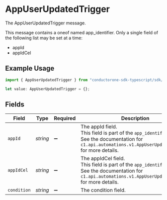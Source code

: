 # AppUserUpdatedTrigger

The AppUserUpdatedTrigger message.

This message contains a oneof named app_identifier. Only a single field of the following list may be set at a time:
  - appId
  - appIdCel


## Example Usage

```typescript
import { AppUserUpdatedTrigger } from "conductorone-sdk-typescript/sdk/models/shared";

let value: AppUserUpdatedTrigger = {};
```

## Fields

| Field                                                                                                                                                           | Type                                                                                                                                                            | Required                                                                                                                                                        | Description                                                                                                                                                     |
| --------------------------------------------------------------------------------------------------------------------------------------------------------------- | --------------------------------------------------------------------------------------------------------------------------------------------------------------- | --------------------------------------------------------------------------------------------------------------------------------------------------------------- | --------------------------------------------------------------------------------------------------------------------------------------------------------------- |
| `appId`                                                                                                                                                         | *string*                                                                                                                                                        | :heavy_minus_sign:                                                                                                                                              | The appId field.<br/>This field is part of the `app_identifier` oneof.<br/>See the documentation for `c1.api.automations.v1.AppUserUpdatedTrigger` for more details. |
| `appIdCel`                                                                                                                                                      | *string*                                                                                                                                                        | :heavy_minus_sign:                                                                                                                                              | The appIdCel field.<br/>This field is part of the `app_identifier` oneof.<br/>See the documentation for `c1.api.automations.v1.AppUserUpdatedTrigger` for more details. |
| `condition`                                                                                                                                                     | *string*                                                                                                                                                        | :heavy_minus_sign:                                                                                                                                              | The condition field.                                                                                                                                            |
